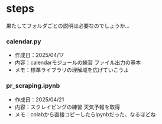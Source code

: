 # steps
果たしてフォルダごとの説明は必要なのでしょうか…  

### calendar.py
- 作成日：2025/04/17
- 内容：calendarモジュールの練習 ファイル出力の基本
- メモ：標準ライブラリの理解域を広げていこうよ

### pr_scraping.ipynb
- 作成日：2025/04/21
- 内容：スクレイピングの練習 天気予報を取得
- メモ：colabから直接コピーしたらipynbだった、なるほどね

